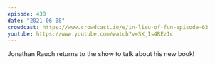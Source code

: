 ```yaml
---
episode: 438
date: "2021-06-08"
crowdcast: https://www.crowdcast.io/e/in-lieu-of-fun-episode-63
youtube: https://www.youtube.com/watch?v=SX_Is4REz1c
---
```

Jonathan Rauch returns to the show to talk about his new book!
